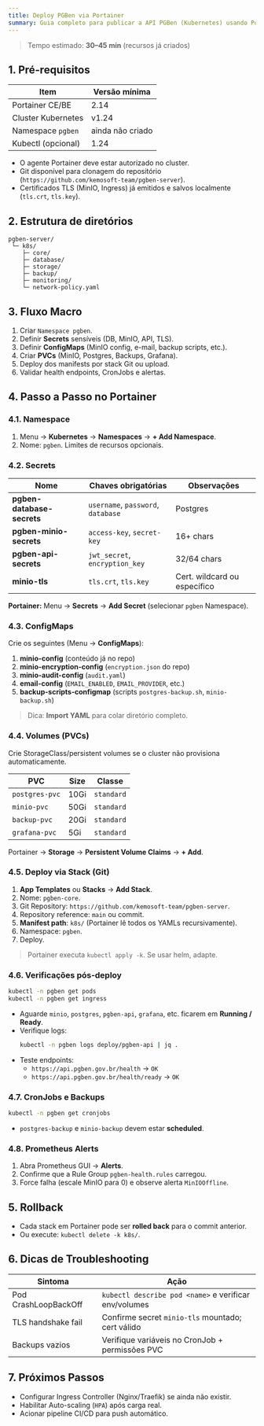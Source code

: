 ```yaml
---
title: Deploy PGBen via Portainer
summary: Guia completo para publicar a API PGBen (Kubernetes) usando Portainer GUI/Stacks, incluindo bancos, MinIO, backups, monitoramento e alertas.
---
```


> Tempo estimado: **30–45 min** (recursos já criados)

## 1. Pré-requisitos

| Item | Versão mínima |
|------|---------------|
| Portainer CE/BE | 2.14 |
| Cluster Kubernetes | v1.24 |
| Namespace `pgben` | ainda não criado |
| Kubectl (opcional) | 1.24 |

* O agente Portainer deve estar autorizado no cluster.
* Git disponível para clonagem do repositório (`https://github.com/kemosoft-team/pgben-server`).
* Certificados TLS (MinIO, Ingress) já emitidos e salvos localmente (`tls.crt`, `tls.key`).

## 2. Estrutura de diretórios

```
pgben-server/
 └─ k8s/
    ├─ core/
    ├─ database/
    ├─ storage/
    ├─ backup/
    ├─ monitoring/
    └─ network-policy.yaml
```

## 3. Fluxo Macro

1. Criar `Namespace pgben`.
2. Definir **Secrets** sensíveis (DB, MinIO, API, TLS).
3. Definir **ConfigMaps** (MinIO config, e-mail, backup scripts, etc.).
4. Criar **PVCs** (MinIO, Postgres, Backups, Grafana).
5. Deploy dos manifests por stack Git ou upload.
6. Validar health endpoints, CronJobs e alertas.

## 4. Passo a Passo no Portainer

### 4.1. Namespace

1. Menu → **Kubernetes** → **Namespaces** → **+ Add Namespace**.
2. Nome: `pgben`. Limites de recursos opcionais.

### 4.2. Secrets

| Nome | Chaves obrigatórias | Observações |
|------|--------------------|-------------|
| **pgben-database-secrets** | `username`, `password`, `database` | Postgres |
| **pgben-minio-secrets** | `access-key`, `secret-key` | 16+ chars |
| **pgben-api-secrets** | `jwt_secret`, `encryption_key` | 32/64 chars |
| **minio-tls** | `tls.crt`, `tls.key` | Cert. wildcard ou específico |

**Portainer:** Menu → **Secrets** → **Add Secret** (selecionar `pgben` Namespace).

### 4.3. ConfigMaps

Crie os seguintes (Menu → **ConfigMaps**):

1. **minio-config** (conteúdo já no repo)
2. **minio-encryption-config** (`encryption.json` do repo)
3. **minio-audit-config** (`audit.yaml`)
4. **email-config** (`EMAIL_ENABLED`, `EMAIL_PROVIDER`, etc.)
5. **backup-scripts-configmap** (scripts `postgres-backup.sh`, `minio-backup.sh`)

> Dica: **Import YAML** para colar diretório completo.

### 4.4. Volumes (PVCs)

Crie StorageClass/persistent volumes se o cluster não provisiona automaticamente.

| PVC | Size | Classe |
|------|------|--------|
| `postgres-pvc` | 10Gi | `standard` |
| `minio-pvc` | 50Gi | `standard` |
| `backup-pvc` | 20Gi | `standard` |
| `grafana-pvc` | 5Gi | `standard` |

Portainer → **Storage** → **Persistent Volume Claims** → **+ Add**.

### 4.5. Deploy via Stack (Git)

1. **App Templates** ou **Stacks** → **Add Stack**.
2. Nome: `pgben-core`.
3. Git Repository: `https://github.com/kemosoft-team/pgben-server`.
4. Repository reference: `main` ou commit.
5. **Manifest path**: `k8s/` (Portainer lê todos os YAMLs recursivamente).
6. Namespace: `pgben`.
7. Deploy.

> Portainer executa `kubectl apply -k`. Se usar helm, adapte.

### 4.6. Verificações pós-deploy

```bash
kubectl -n pgben get pods
kubectl -n pgben get ingress
```

* Aguarde `minio`, `postgres`, `pgben-api`, `grafana`, etc. ficarem em **Running / Ready**.
* Verifique logs:
  ```bash
  kubectl -n pgben logs deploy/pgben-api | jq .
  ```
* Teste endpoints:
  - `https://api.pgben.gov.br/health` → `OK`
  - `https://api.pgben.gov.br/health/ready` → `OK`

### 4.7. CronJobs e Backups

```bash
kubectl -n pgben get cronjobs
```
* `postgres-backup` e `minio-backup` devem estar **scheduled**.

### 4.8. Prometheus Alerts

1. Abra Prometheus GUI → **Alerts**.
2. Confirme que a Rule Group `pgben-health.rules` carregou.
3. Force falha (escale MinIO para 0) e observe alerta `MinIOOffline`.

## 5. Rollback

* Cada stack em Portainer pode ser **rolled back** para o commit anterior.
* Ou execute: `kubectl delete -k k8s/`.

## 6. Dicas de Troubleshooting

| Sintoma | Ação |
|---------|------|
| Pod CrashLoopBackOff | `kubectl describe pod <name>` e verificar env/volumes |
| TLS handshake fail | Confirme secret `minio-tls` mountado; cert válido |
| Backups vazios | Verifique variáveis no CronJob + permissões PVC |

## 7. Próximos Passos

* Configurar Ingress Controller (Nginx/Traefik) se ainda não existir.
* Habilitar Auto-scaling (`HPA`) após carga real.
* Acionar pipeline CI/CD para push automático.
